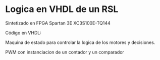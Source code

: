# Logica en VHDL de un RSL 
	
Sintetizado en FPGA Spartan 3E XC3S100E-TQ144

Código en VHDL:

Maquina de estado para controlar la logica de los motores y decisiones.

PWM con instanciacion de un contador y un comparador
